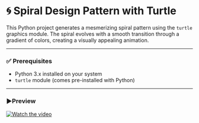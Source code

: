 # 🌀 Spiral Design Pattern with Turtle

This Python project generates a mesmerizing spiral pattern using the `turtle` graphics module. The spiral evolves with a smooth transition through a gradient of colors, creating a visually appealing animation.

---

### ✅ Prerequisites

- Python 3.x installed on your system  
- `turtle` module (comes pre-installed with Python)

---

### ▶️Preview
[![Watch the video](https://img.shields.io/badge/▶%20Click%20to%20Watch-Demo%20Video-blue)](https://github.com/Shubham-Loshali/Turtle-spiraldesign/raw/main/Demo/spiraldesign.mp4)
